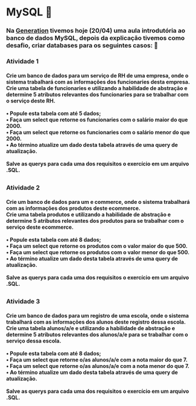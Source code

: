 # MySQL 🐬

### Na [Generation](http://brazil.generation.org/) tivemos hoje (20/04) uma aula introdutória ao banco de dados MySQL, depois da explicação tivemos como desafio, criar databases para os seguintes casos: 📝


### Atividade 1
#### Crie um banco de dados para um serviço de RH de uma empresa, onde o sistema trabalhará com as informações dos funcionaries desta empresa.<br />Crie uma tabela de funcionaries e utilizando a habilidade de abstração e determine 5 atributos relevantes dos funcionaries para se trabalhar com o serviço deste RH.<br /><br /> • Popule esta tabela com até 5 dados;<br /> • Faça um select que retorne os funcionaries com o salário maior do que 2000.<br /> • Faça um select que retorne os funcionaries com o salário menor do que 2000.<br /> • Ao término atualize um dado desta tabela através de uma query de atualização.<br /><br />Salve as querys para cada uma dos requisitos o exercício em um arquivo .SQL.
##
### Atividade 2
#### Crie um banco de dados para um e commerce, onde o sistema trabalhará com as informações dos produtos deste ecommerce.<br />Crie uma tabela produtos e utilizando a habilidade de abstração e determine 5 atributos relevantes dos produtos para se trabalhar com o serviço deste ecommerce.<br /><br /> • Popule esta tabela com até 8 dados;<br /> • Faça um select que retorne os produtos com o valor maior do que 500.<br /> • Faça um select que retorne os produtos com o valor menor do que 500.<br /> • Ao término atualize um dado desta tabela através de uma query de atualização.<br /><br />Salve as querys para cada uma dos requisitos o exercício em um arquivo .SQL.
##
### Atividade 3
#### Crie um banco de dados para um registro de uma escola, onde o sistema trabalhará com as informações dos alunos deste registro dessa escola.<br />Crie uma tabela alunos/a/e e utilizando a habilidade de abstração e determine 5 atributos relevantes dos alunos/a/e para se trabalhar com o serviço dessa escola.<br /><br /> • Popule esta tabela com até 8 dados;<br /> • Faça um select que retorne o/as alunos/a/e com a nota maior do que 7.<br /> • Faça um select que retorne o/as alunos/a/e com a nota menor do que 7.<br /> • Ao término atualize um dado desta tabela através de uma query de atualização.<br /><br />Salve as querys para cada uma dos requisitos o exercício em um arquivo .SQL.

